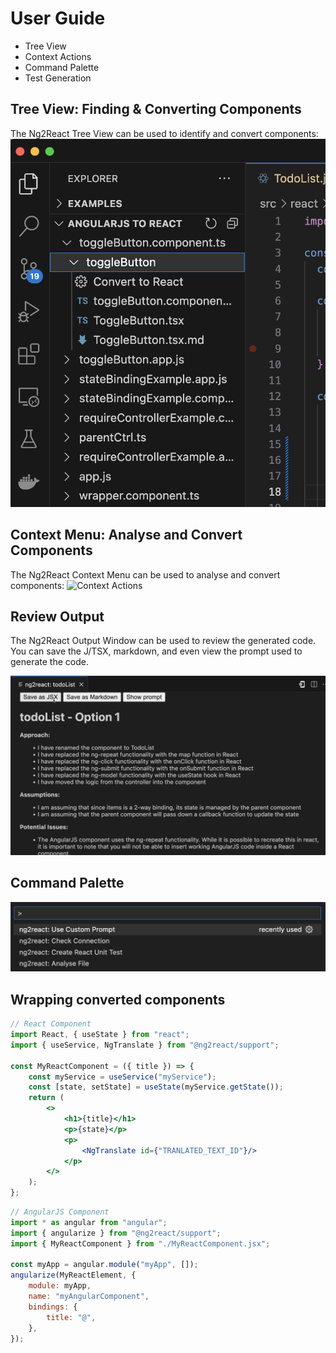 # User Guide

* Tree View
* Context Actions
* Command Palette
* Test Generation

## Tree View: Finding & Converting Components

The Ng2React Tree View can be used to identify and convert components: ![Tree View](./images/vscode_guide_tree-view.png)

## Context Menu: Analyse and Convert Components

The Ng2React Context Menu can be used to analyse and convert components: ![Context Actions](./images/v—scode_guide-context-menu.png)

## Review Output

The Ng2React Output Window can be used to review the generated code. You can save the J/TSX, markdown, and even view the prompt used to generate the code.

![Output Window](./images/vscode_guide_output-window.png)

## Command Palette

![Command Palette](./images/vscode_guide_command-palette.png)

## Wrapping converted components

```jsx
// React Component
import React, { useState } from "react";
import { useService, NgTranslate } from "@ng2react/support";

const MyReactComponent = ({ title }) => {
    const myService = useService("myService");
    const [state, setState] = useState(myService.getState());
    return (
        <>
            <h1>{title}</h1>
            <p>{state}</p>
            <p>
                <NgTranslate id={"TRANLATED_TEXT_ID"}/>
            </p>
        </>
    );
};
```

```js
// AngularJS Component
import * as angular from "angular";
import { angularize } from "@ng2react/support";
import { MyReactComponent } from "./MyReactComponent.jsx";

const myApp = angular.module("myApp", []);
angularize(MyReactElement, {
    module: myApp,
    name: "myAngularComponent",
    bindings: {
        title: "@",
    },
});
```
